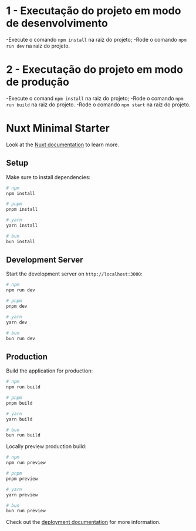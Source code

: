 # 1 - Executação do projeto em modo de desenvolvimento
-Execute o comando `npm install` na raiz do projeto;
-Rode o comando `npm run dev` na raiz do projeto.

# 2 - Executação do projeto em modo de produção
-Execute o comand `npm install` na raiz do projeto;
-Rode o comando `npm run build` na raiz do projeto.
-Rode o comando `npm start` na raiz do projeto.





























# Nuxt Minimal Starter

Look at the [Nuxt documentation](https://nuxt.com/docs/getting-started/introduction) to learn more.

## Setup

Make sure to install dependencies:

```bash
# npm
npm install

# pnpm
pnpm install

# yarn
yarn install

# bun
bun install
```

## Development Server

Start the development server on `http://localhost:3000`:

```bash
# npm
npm run dev

# pnpm
pnpm dev

# yarn
yarn dev

# bun
bun run dev
```

## Production

Build the application for production:

```bash
# npm
npm run build

# pnpm
pnpm build

# yarn
yarn build

# bun
bun run build
```

Locally preview production build:

```bash
# npm
npm run preview

# pnpm
pnpm preview

# yarn
yarn preview

# bun
bun run preview
```

Check out the [deployment documentation](https://nuxt.com/docs/getting-started/deployment) for more information.
